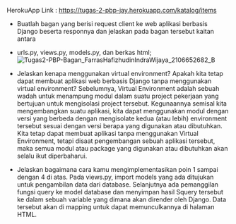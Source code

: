 HerokuApp Link : https://tugas-2-pbp-jay.herokuapp.com/katalog/items

- Buatlah bagan yang berisi request client ke web aplikasi berbasis Django beserta responnya dan jelaskan pada bagan tersebut kaitan antara 
- urls.py, views.py, models.py, dan berkas html;
![Tugas2-PBP-Bagan_FarrasHafizhudinIndraWijaya_2106652682_B](https://user-images.githubusercontent.com/103520002/190291908-9b0c9fa5-66b0-457d-9106-f7c5775a5015.png)

- Jelaskan kenapa menggunakan virtual environment? Apakah kita tetap dapat membuat aplikasi web berbasis Django tanpa menggunakan virtual environment?
Sebelumnya, Virtual Environment adalah sebuah wadah untuk menampung modul dalam suatu project pekerjaan yang bertujuan untuk mengisolasi project tersebut. Kegunaannya 
semisal kita mengembangkan suatu aplikasi, kita dapat menggunakan modul dengan versi yang berbeda dengan mengisolate kedua (atau lebih) environment tersebut sesuai dengan 
versi berapa yang digunakan atau dibutuhkan. Kita tetap dapat membuat aplikasi tanpa menggunakan Virtual Environment, tetapi disaat pengembangan sebuah aplikasi tersebut, 
maka semua modul atau package yang digunakan atau dibutuhkan akan selalu ikut diperbaharui.

- Jelaskan bagaimana cara kamu mengimplementasikan poin 1 sampai dengan 4 di atas.
Pada views.py, import models yang ada ditujukan untuk pengambilan data dari database. Selanjutnya ada pemanggilan fungsi query ke model database dan menyimpan hasil 
Squery tersebut ke dalam sebuah variable yang dimana akan dirender oleh Django. Data tersebut akan di mapping untuk dapat memunculkannya di halaman HTML.
